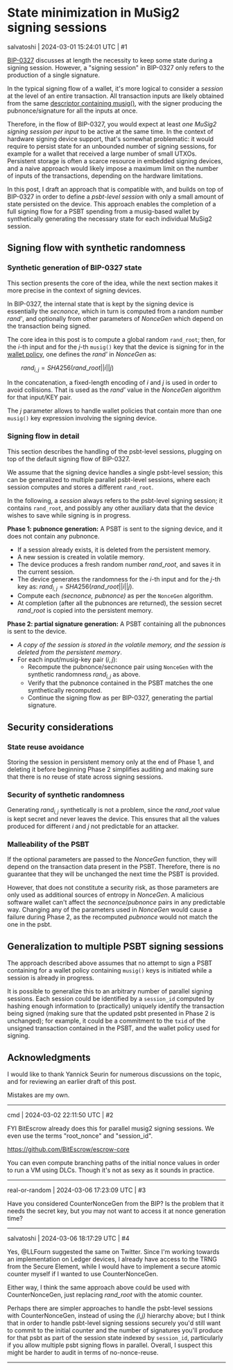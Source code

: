 # State minimization in MuSig2 signing sessions

salvatoshi | 2024-03-01 15:24:01 UTC | #1

[BIP-0327](https://github.com/bitcoin/bips/blob/b3701faef2bdb98a0d7ace4eedbeefa2da4c89ed/bip-0327.mediawiki) discusses at length the necessity to keep some state during a signing session. However, a "signing session" in BIP-0327 only refers to the production of a single signature.

In the typical signing flow of a wallet, it's more logical to consider a _session_ at the level of an entire transaction. All transaction inputs are likely obtained from the same [descriptor containing musig()](https://github.com/bitcoin/bips/pull/1540), with the signer producing the pubnonce/signature for all the inputs at once.

Therefore, in the flow of BIP-0327, you would expect at least _one MuSig2 signing session per input_ to be active at the same time. In the context of hardware signing device support, that's somewhat problematic: it would require to persist state for an unbounded number of signing sessions, for example for a wallet that received a large number of small UTXOs. Persistent storage is often a scarce resource in embedded signing devices, and a naive approach would likely impose a maximum limit on the number of inputs of the transactions, depending on the hardware limitations.

In this post, I draft an approach that is compatible with, and builds on top of BIP-0327 in order to define a _psbt-level session_ with only a small amount of state persisted on the device. This approach enables the completion of a full signing flow for a PSBT spending from a musig-based wallet by synthetically generating the necessary state for each individual MuSig2 session.

## Signing flow with synthetic randomness

### Synthetic generation of BIP-0327 state

This section presents the core of the idea, while the next section makes it more precise in the context of signing devices.

In BIP-0327, the internal state that is kept by the signing device is essentially the *secnonce*, which in turn is computed from a random number _rand'_, and optionally from other parameters of _NonceGen_ which depend on the transaction being signed.

The core idea in this post is to compute a global random `rand_root`; then, for the *i*-th input and for the *j*-th `musig()`  key that the device is signing for in the [wallet policy](https://github.com/bitcoin/bips/pull/1389), one defines the *rand'* in _NonceGen_ as:

$\qquad rand_{i,j} = SHA256(rand\_root || i || j)$

In the concatenation, a fixed-length encoding of $i$ and $j$ is used in order to avoid collisions. That is used as the *rand'* value in the *NonceGen* algorithm for that input/KEY pair.

The *j* parameter allows to handle wallet policies that contain more than one `musig()` key expression involving the signing device.

### Signing flow in detail

This section describes the handling of the psbt-level sessions, plugging on top of the default signing flow of BIP-0327.

We assume that the signing device handles a single psbt-level session; this can be generalized to multiple parallel psbt-level sessions, where each session computes and stores a different `rand_root`.

In the following, a _session_ always refers to the psbt-level signing session; it contains `rand_root`, and possibly any other auxiliary data that the device wishes to save while signing is in progress.

**Phase 1: pubnonce generation:** A PSBT is sent to the signing device, and it does not contain any pubnonce.
- If a session already exists, it is deleted from the persistent memory.
- A new session is created in volatile memory.
- The device produces a fresh random number $rand\_root$, and saves it in the current session.
- The device generates the randomness for the $i$-th input and for the $j$-th key as: $rand_{i,j} = SHA256(rand\_root || i || j)$.
- Compute each *(secnonce, pubnonce)* as per the `NonceGen` algorithm.
- At completion (after all the pubnonces are returned), the session secret $rand\_root$ is copied into the persistent memory.

**Phase 2: partial signature generation:** A PSBT containing all the pubnonces is sent to the device.
- *A copy of the session is stored in the volatile memory, and the session is deleted from the persistent memory*.
- For each input/musig-key pair $(i, j)$:
  - Recompute the pubnonce/secnonce pair using `NonceGen` with the synthetic randomness $rand_{i,j}$ as above.
  - Verify that the pubnonce contained in the PSBT matches the one synthetically recomputed.
  - Continue the signing flow as per BIP-0327, generating the partial signature.

## Security considerations
### State reuse avoidance
Storing the session in persistent memory only at the end of Phase 1, and deleting it before beginning Phase 2 simplifies auditing and making sure that there is no reuse of state across signing sessions.

### Security of synthetic randomness

Generating $rand_{i, j}$ synthetically is not a problem, since the $rand\_root$ value is kept secret and never leaves the device. This ensures that all the values produced for different $i$ and $j$ not predictable for an attacker.

### Malleability of the PSBT
If the optional parameters are passed to the _NonceGen_ function, they will depend on the transaction data present in the PSBT. Therefore, there is no guarantee that they will be unchanged the next time the PSBT is provided.

However, that does not constitute a security risk, as those parameters are only used as additional sources of entropy in _NonceGen_. A malicious software wallet can't affect the _secnonce_/_pubnonce_ pairs in any predictable way. Changing any of the parameters used in _NonceGen_ would cause a failure during Phase 2, as the recomputed _pubnonce_ would not match the one in the psbt.

## Generalization to multiple PSBT signing sessions

The approach described above assumes that no attempt to sign a PSBT containing for a wallet policy containing `musig()` keys is initiated while a session is already in progress.

It is possible to generalize this to an arbitrary number of parallel signing sessions. Each session could be identified by a `session_id` computed by hashing enough information to (practically) uniquely identify the transaction being signed (making sure that the updated psbt presented in Phase 2 is unchanged); for example, it could be a commitment to the `txid` of the unsigned transaction contained in the PSBT, and the wallet policy used for signing.

## Acknowledgments

I would like to thank Yannick Seurin for numerous discussions on the topic, and for reviewing an earlier draft of this post.

Mistakes are my own.

-------------------------

cmd | 2024-03-02 22:11:50 UTC | #2

FYI BitEscrow already does this for parallel musig2 signing sessions. We even use the terms "root_nonce" and "session_id".

https://github.com/BitEscrow/escrow-core

You can even compute branching paths of the initial nonce values in order to run a VM using DLCs. Though it's not as sexy as it sounds in practice.

-------------------------

real-or-random | 2024-03-06 17:23:09 UTC | #3

Have you considered CounterNonceGen from the BIP? Is the problem that it needs the secret key, but you may not want to access it at nonce generation time?

-------------------------

salvatoshi | 2024-03-06 18:17:29 UTC | #4

Yes, @LLFourn suggested the same on Twitter.
Since I'm working towards an implementation on Ledger devices, I already have access to the TRNG from the Secure Element, while I would have to implement a secure atomic counter myself if I wanted to use CounterNonceGen.

Either way, I think the same approach above could be used with CounterNonceGen, just replacing *rand_root* with the atomic counter.

Perhaps there are simpler approaches to handle the psbt-level sessions with CounterNonceGen, instead of using the *(i,j)* hierarchy above; but I think that in order to handle psbt-level signing sessions securely you'd still want to commit to the initial counter and the number of signatures you'll produce for that psbt as part of the session state indexed by `session_id`, particularly if you allow multiple psbt signing flows in parallel.
Overall, I suspect this might be harder to audit in terms of no-nonce-reuse.

-------------------------

